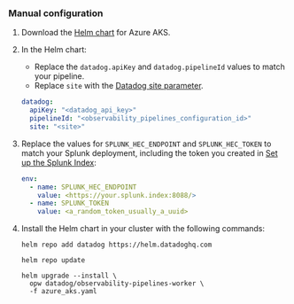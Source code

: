 ### Manual configuration

1. Download the [Helm chart][101] for Azure AKS.

2. In the Helm chart:
    - Replace the `datadog.apiKey` and `datadog.pipelineId` values to match your pipeline.
    - Replace `site` with the [Datadog site parameter][102].

    ```yaml
    datadog:
      apiKey: "<datadog_api_key>"
      pipelineId: "<observability_pipelines_configuration_id>"
      site: "<site>"
    ```

3. Replace the values for `SPLUNK_HEC_ENDPOINT` and `SPLUNK_HEC_TOKEN` to match your Splunk deployment, including the token you created in [Set up the Splunk Index](#set-up-the-splunk-index):
    ```yaml
    env:
      - name: SPLUNK_HEC_ENDPOINT
        value: <https://your.splunk.index:8088/>
      - name: SPLUNK_TOKEN
        value: <a_random_token_usually_a_uuid>
    ```

4. Install the Helm chart in your cluster with the following commands:

    ```shell
    helm repo add datadog https://helm.datadoghq.com
    ```
    ```shell
    helm repo update
    ```
    ```shell
    helm upgrade --install \
      opw datadog/observability-pipelines-worker \
      -f azure_aks.yaml
    ```

[101]: /resources/yaml/observability_pipelines/splunk/azure_aks.yaml
[102]: /getting_started/site/#access-the-datadog-site

